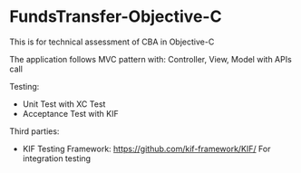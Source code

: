 # FundsTransfer-Objective-C
This is for technical assessment of CBA in Objective-C

The application follows MVC pattern with: Controller, View, Model with APIs call

Testing:
- Unit Test with XC Test
- Acceptance Test with KIF


Third parties:
- KIF Testing Framework: https://github.com/kif-framework/KIF/ For integration testing
